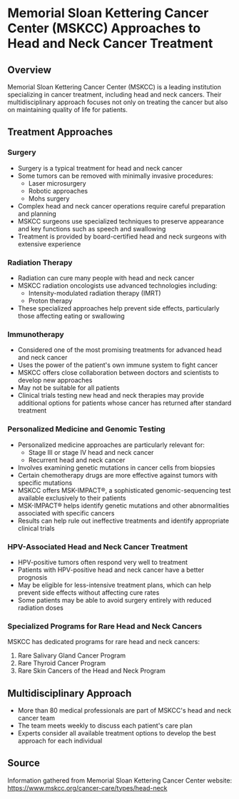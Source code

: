 # Memorial Sloan Kettering Cancer Center (MSKCC) Approaches to Head and Neck Cancer Treatment

## Overview
Memorial Sloan Kettering Cancer Center (MSKCC) is a leading institution specializing in cancer treatment, including head and neck cancers. Their multidisciplinary approach focuses not only on treating the cancer but also on maintaining quality of life for patients.

## Treatment Approaches

### Surgery
- Surgery is a typical treatment for head and neck cancer
- Some tumors can be removed with minimally invasive procedures:
  - Laser microsurgery
  - Robotic approaches
  - Mohs surgery
- Complex head and neck cancer operations require careful preparation and planning
- MSKCC surgeons use specialized techniques to preserve appearance and key functions such as speech and swallowing
- Treatment is provided by board-certified head and neck surgeons with extensive experience

### Radiation Therapy
- Radiation can cure many people with head and neck cancer
- MSKCC radiation oncologists use advanced technologies including:
  - Intensity-modulated radiation therapy (IMRT)
  - Proton therapy
- These specialized approaches help prevent side effects, particularly those affecting eating or swallowing

### Immunotherapy
- Considered one of the most promising treatments for advanced head and neck cancer
- Uses the power of the patient's own immune system to fight cancer
- MSKCC offers close collaboration between doctors and scientists to develop new approaches
- May not be suitable for all patients
- Clinical trials testing new head and neck therapies may provide additional options for patients whose cancer has returned after standard treatment

### Personalized Medicine and Genomic Testing
- Personalized medicine approaches are particularly relevant for:
  - Stage III or stage IV head and neck cancer
  - Recurrent head and neck cancer
- Involves examining genetic mutations in cancer cells from biopsies
- Certain chemotherapy drugs are more effective against tumors with specific mutations
- MSKCC offers MSK-IMPACT®, a sophisticated genomic-sequencing test available exclusively to their patients
- MSK-IMPACT® helps identify genetic mutations and other abnormalities associated with specific cancers
- Results can help rule out ineffective treatments and identify appropriate clinical trials

### HPV-Associated Head and Neck Cancer Treatment
- HPV-positive tumors often respond very well to treatment
- Patients with HPV-positive head and neck cancer have a better prognosis
- May be eligible for less-intensive treatment plans, which can help prevent side effects without affecting cure rates
- Some patients may be able to avoid surgery entirely with reduced radiation doses

### Specialized Programs for Rare Head and Neck Cancers
MSKCC has dedicated programs for rare head and neck cancers:
1. Rare Salivary Gland Cancer Program
2. Rare Thyroid Cancer Program
3. Rare Skin Cancers of the Head and Neck Program

## Multidisciplinary Approach
- More than 80 medical professionals are part of MSKCC's head and neck cancer team
- The team meets weekly to discuss each patient's care plan
- Experts consider all available treatment options to develop the best approach for each individual

## Source
Information gathered from Memorial Sloan Kettering Cancer Center website: https://www.mskcc.org/cancer-care/types/head-neck

